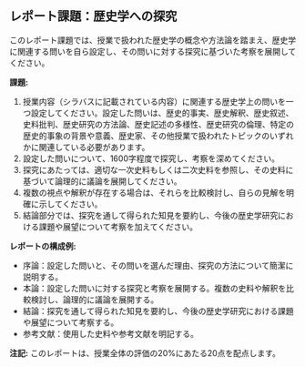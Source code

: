 ## レポート課題：歴史学への探究

このレポート課題では、授業で扱われた歴史学の概念や方法論を踏まえ、歴史学に関連する問いを自ら設定し、その問いに対する探究に基づいた考察を展開してください。

**課題:**

1. 授業内容（シラバスに記載されている内容）に関連する歴史学上の問いを一つ設定してください。設定した問いは、歴史的事実、歴史解釈、歴史叙述、史料批判、歴史研究の方法論、歴史記述の多様性、歴史研究の倫理、特定の歴史的事象の背景や意義、歴史家、その他授業で扱われたトピックのいずれかに関連している必要があります。
2. 設定した問いについて、1600字程度で探究し、考察を深めてください。
3. 探究にあたっては、適切な一次史料もしくは二次史料を参照し、その史料に基づいて論理的に議論を展開してください。
4. 複数の視点や解釈が存在する場合は、それらを比較検討し、自らの見解を明確に示してください。
5. 結論部分では、探究を通して得られた知見を要約し、今後の歴史学研究における課題や展望について考察を加えてください。


**レポートの構成例:**

* 序論：設定した問いと、その問いを選んだ理由、探究の方法について簡潔に説明する。
* 本論：設定した問いに対する探究と考察を展開する。複数の史料や解釈を比較検討し、論理的に議論を展開する。
* 結論：探究を通して得られた知見を要約し、今後の歴史学研究における課題や展望について考察する。
* 参考文献：使用した史料や参考文献を明記する。


**注記:** このレポートは、授業全体の評価の20%にあたる20点を配点します。
